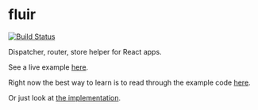 fluir
=========
[![Build Status](https://travis-ci.org/z5h/fluir.svg?branch=master)](https://travis-ci.org/z5h/fluir)



Dispatcher, router, store helper for React apps.

See a live example [here](http://z5h.github.io/fluir/).

Right now the best way to learn is to read through the example code [here](https://github.com/z5h/fluir/tree/master/example).

Or just look at [the implementation](https://github.com/z5h/fluir/blob/master/index.js).
